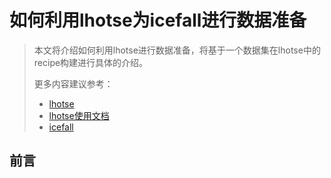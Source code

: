 # 如何利用lhotse为icefall进行数据准备
>本文将介绍如何利用lhotse进行数据准备，将基于一个数据集在lhotse中的recipe构建进行具体的介绍。
>
> 更多内容建议参考：
> 
> - [lhotse](https://github.com/lhotse-speech/lhotse "lhotse")
> - [lhotse使用文档](https://lhotse.readthedocs.io/en/latest/)
> - [icefall](https://github.com/k2-fsa/icefall "icefall")

## 前言